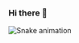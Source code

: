 ### Hi there 👋

![Snake animation](https://github.com/seu-usuário-aqui/seu-usuário-aqui/blob/output/github-contribution-grid-snake.svg)
